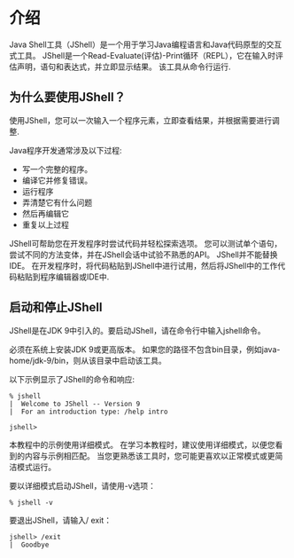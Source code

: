 # 介绍

Java Shell工具（JShell）是一个用于学习Java编程语言和Java代码原型的交互式工具。 JShell是一个Read-Evaluate(评估)-Print循环（REPL），它在输入时评估声明，语句和表达式，并立即显示结果。 该工具从命令行运行.

## 为什么要使用JShell？

使用JShell，您可以一次输入一个程序元素，立即查看结果，并根据需要进行调整.

Java程序开发通常涉及以下过程:

- 写一个完整的程序。
- 编译它并修复错误。
- 运行程序
- 弄清楚它有什么问题
- 然后再编辑它
- 重复以上过程

JShell可帮助您在开发程序时尝试代码并轻松探索选项。 您可以测试单个语句，尝试不同的方法变体，并在JShell会话中试验不熟悉的API。 JShell并不能替换IDE。 在开发程序时，将代码粘贴到JShell中进行试用，然后将JShell中的工作代码粘贴到程序编辑器或IDE中.

## 启动和停止JShell

JShell是在JDK 9中引入的。要启动JShell，请在命令行中输入jshell命令。

必须在系统上安装JDK 9或更高版本。 如果您的路径不包含bin目录，例如java-home/jdk-9/bin，则从该目录中启动该工具。

以下示例显示了JShell的命令和响应:

```shell
% jshell
|  Welcome to JShell -- Version 9
|  For an introduction type: /help intro

jshell>
```

本教程中的示例使用详细模式。 在学习本教程时，建议使用详细模式，以便您看到的内容与示例相匹配。 当您更熟悉该工具时，您可能更喜欢以正常模式或更简洁模式运行。

要以详细模式启动JShell，请使用-v选项：

```shell
% jshell -v
```

要退出JShell，请输入/ exit：

```shell
jshell> /exit
|  Goodbye
```

